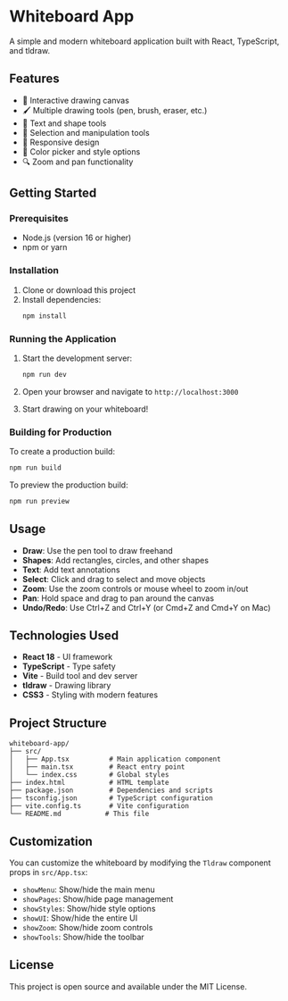 # Whiteboard App

A simple and modern whiteboard application built with React, TypeScript, and tldraw.

## Features

- 🎨 Interactive drawing canvas
- 🖌️ Multiple drawing tools (pen, brush, eraser, etc.)
- 📝 Text and shape tools
- 🎯 Selection and manipulation tools
- 📱 Responsive design
- 🌈 Color picker and style options
- 🔍 Zoom and pan functionality

## Getting Started

### Prerequisites

- Node.js (version 16 or higher)
- npm or yarn

### Installation

1. Clone or download this project
2. Install dependencies:
   ```bash
   npm install
   ```

### Running the Application

1. Start the development server:
   ```bash
   npm run dev
   ```

2. Open your browser and navigate to `http://localhost:3000`

3. Start drawing on your whiteboard!

### Building for Production

To create a production build:

```bash
npm run build
```

To preview the production build:

```bash
npm run preview
```

## Usage

- **Draw**: Use the pen tool to draw freehand
- **Shapes**: Add rectangles, circles, and other shapes
- **Text**: Add text annotations
- **Select**: Click and drag to select and move objects
- **Zoom**: Use the zoom controls or mouse wheel to zoom in/out
- **Pan**: Hold space and drag to pan around the canvas
- **Undo/Redo**: Use Ctrl+Z and Ctrl+Y (or Cmd+Z and Cmd+Y on Mac)

## Technologies Used

- **React 18** - UI framework
- **TypeScript** - Type safety
- **Vite** - Build tool and dev server
- **tldraw** - Drawing library
- **CSS3** - Styling with modern features

## Project Structure

```
whiteboard-app/
├── src/
│   ├── App.tsx          # Main application component
│   ├── main.tsx         # React entry point
│   └── index.css        # Global styles
├── index.html           # HTML template
├── package.json         # Dependencies and scripts
├── tsconfig.json        # TypeScript configuration
├── vite.config.ts       # Vite configuration
└── README.md           # This file
```

## Customization

You can customize the whiteboard by modifying the `Tldraw` component props in `src/App.tsx`:

- `showMenu`: Show/hide the main menu
- `showPages`: Show/hide page management
- `showStyles`: Show/hide style options
- `showUI`: Show/hide the entire UI
- `showZoom`: Show/hide zoom controls
- `showTools`: Show/hide the toolbar

## License

This project is open source and available under the MIT License. 